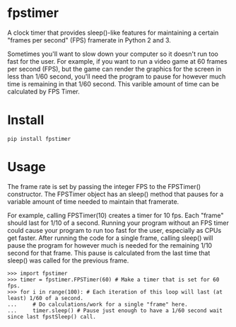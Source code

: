 # fpstimer

A clock timer that provides sleep()-like features for maintaining a certain "frames per second" (FPS) framerate in Python 2 and 3.

Sometimes you'll want to slow down your computer so it doesn't run too fast for the user. For example, if you want to run a video game at 60 frames per second (FPS), but the game can render the graphics for the screen in less than 1/60 second, you'll need the program to pause for however much time is remaining in that 1/60 second. This varible amount of time can be calculated by FPS Timer.

Install
=======

    pip install fpstimer

Usage
=====

The frame rate is set by passing the integer FPS to the FPSTimer() constructor. The FPSTimer object has an sleep() method that pauses for a variable amount of time needed to maintain that framerate.

For example, calling FPSTimer(10) creates a timer for 10 fps. Each "frame" should last for 1/10 of a second. Running your program without an FPS timer could cause your program to run too fast for the user, especially as CPUs get faster. After running the code for a single frame, calling sleep() will pause the program for however much is needed for the remaining 1/10 second for that frame. This pause is calculated from the last time that sleep() was called for the previous frame.

    >>> import fpstimer
    >>> timer = fpstimer.FPSTimer(60) # Make a timer that is set for 60 fps.
    >>> for i in range(100): # Each iteration of this loop will last (at least) 1/60 of a second.
    ...     # Do calculations/work for a single "frame" here.
    ...     timer.sleep() # Pause just enough to have a 1/60 second wait since last fpstSleep() call.


